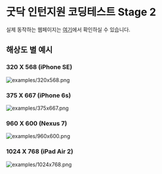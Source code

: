 # 굿닥 인턴지원 코딩테스트 Stage 2

실제 동작하는 웹페이지는 [여기](https://cookieshake.github.io/gd-test-html/index.html)에서 확인하실 수 있습니다.

## 해상도 별 예시

### 320 X 568 (iPhone SE)
![examples/320x568.png]()

### 375 X 667 (iPhone 6s)
![examples/375x667.png]()

### 960 X 600 (Nexus 7)
![examples/960x600.png]()

### 1024 X 768 (iPad Air 2)
![examples/1024x768.png]()